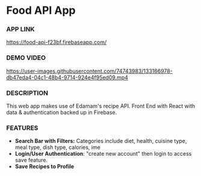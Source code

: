 # Food API App

### APP LINK
https://food-api-f23bf.firebaseapp.com/

### DEMO VIDEO
https://user-images.githubusercontent.com/74743983/133166978-db47eda4-04c1-48b4-9714-924e4f95ed09.mp4

### DESCRIPTION
This web app makes use of Edamam's recipe API. Front End with React with data & authentication backed up in Firebase.

### FEATURES
- **Search Bar with Filters:** Categories include diet, health, cuisine type, meal type, dish type, calories, ime
- **Login/User Authentication**: "create new account" then login to access save feature.
- **Save Recipes to Profile**


